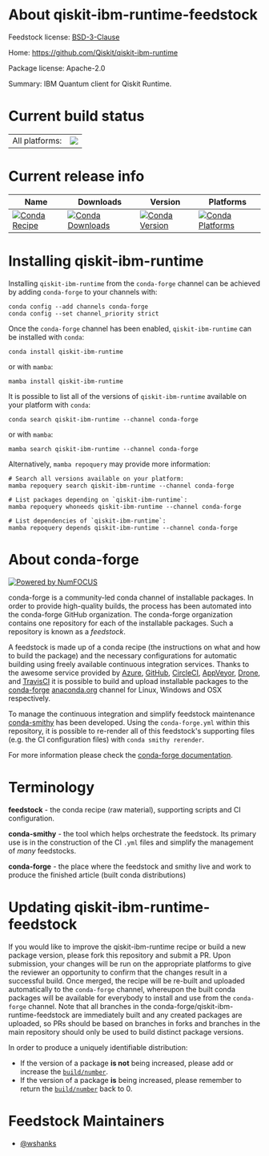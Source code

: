 About qiskit-ibm-runtime-feedstock
==================================

Feedstock license: [BSD-3-Clause](https://github.com/conda-forge/qiskit-ibm-runtime-feedstock/blob/main/LICENSE.txt)

Home: https://github.com/Qiskit/qiskit-ibm-runtime

Package license: Apache-2.0

Summary: IBM Quantum client for Qiskit Runtime.

Current build status
====================


<table><tr><td>All platforms:</td>
    <td>
      <a href="https://dev.azure.com/conda-forge/feedstock-builds/_build/latest?definitionId=18178&branchName=main">
        <img src="https://dev.azure.com/conda-forge/feedstock-builds/_apis/build/status/qiskit-ibm-runtime-feedstock?branchName=main">
      </a>
    </td>
  </tr>
</table>

Current release info
====================

| Name | Downloads | Version | Platforms |
| --- | --- | --- | --- |
| [![Conda Recipe](https://img.shields.io/badge/recipe-qiskit--ibm--runtime-green.svg)](https://anaconda.org/conda-forge/qiskit-ibm-runtime) | [![Conda Downloads](https://img.shields.io/conda/dn/conda-forge/qiskit-ibm-runtime.svg)](https://anaconda.org/conda-forge/qiskit-ibm-runtime) | [![Conda Version](https://img.shields.io/conda/vn/conda-forge/qiskit-ibm-runtime.svg)](https://anaconda.org/conda-forge/qiskit-ibm-runtime) | [![Conda Platforms](https://img.shields.io/conda/pn/conda-forge/qiskit-ibm-runtime.svg)](https://anaconda.org/conda-forge/qiskit-ibm-runtime) |

Installing qiskit-ibm-runtime
=============================

Installing `qiskit-ibm-runtime` from the `conda-forge` channel can be achieved by adding `conda-forge` to your channels with:

```
conda config --add channels conda-forge
conda config --set channel_priority strict
```

Once the `conda-forge` channel has been enabled, `qiskit-ibm-runtime` can be installed with `conda`:

```
conda install qiskit-ibm-runtime
```

or with `mamba`:

```
mamba install qiskit-ibm-runtime
```

It is possible to list all of the versions of `qiskit-ibm-runtime` available on your platform with `conda`:

```
conda search qiskit-ibm-runtime --channel conda-forge
```

or with `mamba`:

```
mamba search qiskit-ibm-runtime --channel conda-forge
```

Alternatively, `mamba repoquery` may provide more information:

```
# Search all versions available on your platform:
mamba repoquery search qiskit-ibm-runtime --channel conda-forge

# List packages depending on `qiskit-ibm-runtime`:
mamba repoquery whoneeds qiskit-ibm-runtime --channel conda-forge

# List dependencies of `qiskit-ibm-runtime`:
mamba repoquery depends qiskit-ibm-runtime --channel conda-forge
```


About conda-forge
=================

[![Powered by
NumFOCUS](https://img.shields.io/badge/powered%20by-NumFOCUS-orange.svg?style=flat&colorA=E1523D&colorB=007D8A)](https://numfocus.org)

conda-forge is a community-led conda channel of installable packages.
In order to provide high-quality builds, the process has been automated into the
conda-forge GitHub organization. The conda-forge organization contains one repository
for each of the installable packages. Such a repository is known as a *feedstock*.

A feedstock is made up of a conda recipe (the instructions on what and how to build
the package) and the necessary configurations for automatic building using freely
available continuous integration services. Thanks to the awesome service provided by
[Azure](https://azure.microsoft.com/en-us/services/devops/), [GitHub](https://github.com/),
[CircleCI](https://circleci.com/), [AppVeyor](https://www.appveyor.com/),
[Drone](https://cloud.drone.io/welcome), and [TravisCI](https://travis-ci.com/)
it is possible to build and upload installable packages to the
[conda-forge](https://anaconda.org/conda-forge) [anaconda.org](https://anaconda.org/)
channel for Linux, Windows and OSX respectively.

To manage the continuous integration and simplify feedstock maintenance
[conda-smithy](https://github.com/conda-forge/conda-smithy) has been developed.
Using the ``conda-forge.yml`` within this repository, it is possible to re-render all of
this feedstock's supporting files (e.g. the CI configuration files) with ``conda smithy rerender``.

For more information please check the [conda-forge documentation](https://conda-forge.org/docs/).

Terminology
===========

**feedstock** - the conda recipe (raw material), supporting scripts and CI configuration.

**conda-smithy** - the tool which helps orchestrate the feedstock.
                   Its primary use is in the construction of the CI ``.yml`` files
                   and simplify the management of *many* feedstocks.

**conda-forge** - the place where the feedstock and smithy live and work to
                  produce the finished article (built conda distributions)


Updating qiskit-ibm-runtime-feedstock
=====================================

If you would like to improve the qiskit-ibm-runtime recipe or build a new
package version, please fork this repository and submit a PR. Upon submission,
your changes will be run on the appropriate platforms to give the reviewer an
opportunity to confirm that the changes result in a successful build. Once
merged, the recipe will be re-built and uploaded automatically to the
`conda-forge` channel, whereupon the built conda packages will be available for
everybody to install and use from the `conda-forge` channel.
Note that all branches in the conda-forge/qiskit-ibm-runtime-feedstock are
immediately built and any created packages are uploaded, so PRs should be based
on branches in forks and branches in the main repository should only be used to
build distinct package versions.

In order to produce a uniquely identifiable distribution:
 * If the version of a package **is not** being increased, please add or increase
   the [``build/number``](https://docs.conda.io/projects/conda-build/en/latest/resources/define-metadata.html#build-number-and-string).
 * If the version of a package **is** being increased, please remember to return
   the [``build/number``](https://docs.conda.io/projects/conda-build/en/latest/resources/define-metadata.html#build-number-and-string)
   back to 0.

Feedstock Maintainers
=====================

* [@wshanks](https://github.com/wshanks/)

